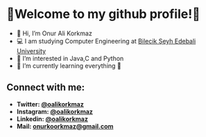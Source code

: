 <h1> 👋Welcome to my github profile!👋 </h1>


- 👋 Hi, I’m Onur Ali Korkmaz
- 💻 I am studying Computer Engineering at [Bilecik Şeyh Edebali University](https://bilecik.edu.tr) 
- 👀 I’m interested in Java,C and Python
- 🌱  I’m currently learning everything 🤣

<h2> <b> Connect with me: <b> </h2>
 <ul> 
<li> Twitter: <a href="https://twitter.com/oalikorkmaz"> @oalikorkmaz </a> </li>
<li> Instagram: <a href="https://www.instagram.com/oalikorkmaz/">@oalikorkmaz</a> </li>
<li> Linkedin:  <a href="https://www.linkedin.com/in/oalikorkmaz/">@oalikorkmaz</a> </li>
<li> Mail:  <a href="mailto:onurkoorkmaz@gmail.com"> onurkoorkmaz@gmail.com </a> </li>
</ul> 
<!---
oalikorkmaz/oalikorkmaz is a ✨ special ✨ repository because its `README.md` (this file) appears on your GitHub profile.
You can click the Preview link to take a look at your changes.
--->
